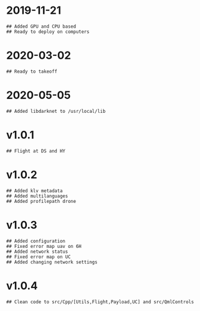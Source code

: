 # 2019-11-21
    ## Added GPU and CPU based 
    ## Ready to deploy on computers 
# 2020-03-02
    ## Ready to takeoff
# 2020-05-05
    ## Added libdarknet to /usr/local/lib
# v1.0.1
    ## Flight at DS and HY
# v1.0.2
    ## Added klv metadata
    ## Added multilanguages
    ## Added profilepath drone
# v1.0.3
    ## Added configuration
    ## Fixed error map uav on 6H
    ## Added network status
    ## Fixed error map on UC	
    ## Added changing network settings
# v1.0.4
    ## Clean code to src/Cpp/[Utils,Flight,Payload,UC] and src/QmlControls
